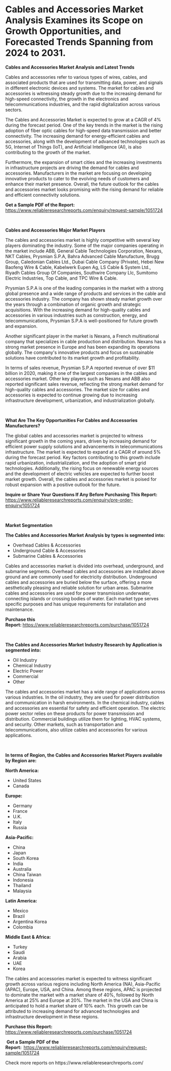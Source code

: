 <p><h1>Cables and Accessories Market Analysis Examines its Scope on Growth Opportunities, and Forecasted Trends Spanning from 2024 to 2031.</h1></p><p><strong>Cables and Accessories Market Analysis and Latest Trends</strong></p>
<p><p>Cables and accessories refer to various types of wires, cables, and associated products that are used for transmitting data, power, and signals in different electronic devices and systems. The market for cables and accessories is witnessing steady growth due to the increasing demand for high-speed connectivity, the growth in the electronics and telecommunications industries, and the rapid digitalization across various sectors.</p><p>The Cables and Accessories Market is expected to grow at a CAGR of 4% during the forecast period. One of the key trends in the market is the rising adoption of fiber optic cables for high-speed data transmission and better connectivity. The increasing demand for energy-efficient cables and accessories, along with the development of advanced technologies such as 5G, Internet of Things (IoT), and Artificial Intelligence (AI), is also contributing to the growth of the market.</p><p>Furthermore, the expansion of smart cities and the increasing investments in infrastructure projects are driving the demand for cables and accessories. Manufacturers in the market are focusing on developing innovative products to cater to the evolving needs of customers and enhance their market presence. Overall, the future outlook for the cables and accessories market looks promising with the rising demand for reliable and efficient connectivity solutions.</p></p>
<p><strong>Get a Sample PDF of the Report:&nbsp;</strong> <a href="https://www.reliableresearchreports.com/enquiry/request-sample/1051724">https://www.reliableresearchreports.com/enquiry/request-sample/1051724</a></p>
<p>&nbsp;</p>
<p><strong>Cables and Accessories Major Market Players</strong></p>
<p><p>The cables and accessories market is highly competitive with several key players dominating the industry. Some of the major companies operating in the market include ABB, General Cable Technologies Corporation, Nexans, NKT Cables, Prysmian S.P.A, Bahra Advanced Cable Manufacture, Brugg Group, Caledonian Cables Ltd., Dubai Cable Company (Private), Hebei New Baofeng Wire & Cable, Kabelwerk Eupen Ag, LS Cable & System Ltd., Riyadh Cables Group Of Companies, Southwire Company Llc, Sumitomo Electric Industries, Top Cable, and TPC Wire & Cable.</p><p>Prysmian S.P.A is one of the leading companies in the market with a strong global presence and a wide range of products and services in the cable and accessories industry. The company has shown steady market growth over the years through a combination of organic growth and strategic acquisitions. With the increasing demand for high-quality cables and accessories in various industries such as construction, energy, and telecommunications, Prysmian S.P.A is well-positioned for future growth and expansion.</p><p>Another significant player in the market is Nexans, a French multinational company that specializes in cable production and distribution. Nexans has a strong market presence in Europe and has been expanding its operations globally. The company's innovative products and focus on sustainable solutions have contributed to its market growth and profitability.</p><p>In terms of sales revenue, Prysmian S.P.A reported revenue of over $11 billion in 2020, making it one of the largest companies in the cables and accessories market. Other key players such as Nexans and ABB also reported significant sales revenue, reflecting the strong market demand for high-quality cables and accessories. The market size for cables and accessories is expected to continue growing due to increasing infrastructure development, urbanization, and industrialization globally.</p></p>
<p>&nbsp;</p>
<p><strong>What Are The Key Opportunities For Cables and Accessories Manufacturers?</strong></p>
<p><p>The global cables and accessories market is projected to witness significant growth in the coming years, driven by increasing demand for efficient power supply solutions and advancements in telecommunications infrastructure. The market is expected to expand at a CAGR of around 5% during the forecast period. Key factors contributing to this growth include rapid urbanization, industrialization, and the adoption of smart grid technologies. Additionally, the rising focus on renewable energy sources and the development of electric vehicles are expected to further boost market growth. Overall, the cables and accessories market is poised for robust expansion with a positive outlook for the future.</p></p>
<p><strong>Inquire or Share Your Questions If Any Before Purchasing This Report:</strong> <a href="https://www.reliableresearchreports.com/enquiry/pre-order-enquiry/1051724">https://www.reliableresearchreports.com/enquiry/pre-order-enquiry/1051724</a></p>
<p>&nbsp;</p>
<p><strong>Market Segmentation</strong></p>
<p><strong>The Cables and Accessories Market Analysis by types is segmented into:</strong></p>
<p><ul><li>Overhead Cables & Accessories</li><li>Underground Cable & Accessories</li><li>Submarine Cables & Accessories</li></ul></p>
<p><p>Cables and accessories market is divided into overhead, underground, and submarine segments. Overhead cables and accessories are installed above ground and are commonly used for electricity distribution. Underground cables and accessories are buried below the surface, offering a more aesthetically pleasing and reliable solution for urban areas. Submarine cables and accessories are used for power transmission underwater, connecting islands or crossing bodies of water. Each market type serves specific purposes and has unique requirements for installation and maintenance.</p></p>
<p><strong>Purchase this Report:&nbsp;</strong><a href="https://www.reliableresearchreports.com/purchase/1051724">https://www.reliableresearchreports.com/purchase/1051724</a></p>
<p>&nbsp;</p>
<p><strong>The Cables and Accessories Market Industry Research by Application is segmented into:</strong></p>
<p><ul><li>Oil Industry</li><li>Chemical Industry</li><li>Electric Power</li><li>Commercial</li><li>Other</li></ul></p>
<p><p>The cables and accessories market has a wide range of applications across various industries. In the oil industry, they are used for power distribution and communication in harsh environments. In the chemical industry, cables and accessories are essential for safety and efficient operation. The electric power sector relies on these products for power transmission and distribution. Commercial buildings utilize them for lighting, HVAC systems, and security. Other markets, such as transportation and telecommunications, also utilize cables and accessories for various applications.</p></p>
<p>&nbsp;</p>
<p><strong>In terms of Region, the Cables and Accessories Market Players available by Region are:</strong></p>
<p>
    <p> <strong> North America: </strong>
        <ul>
            <li>United States</li>
            <li>Canada</li>
        </ul>
        </p> 
    <p> <strong> Europe: </strong>
        <ul>
            <li>Germany</li>
            <li>France</li>
            <li>U.K.</li>
            <li>Italy</li>
            <li>Russia</li>
        </ul>
        </p> 
    <p> <strong> Asia-Pacific: </strong>
        <ul>
            <li>China</li>
            <li>Japan</li>
            <li>South Korea</li>
            <li>India</li>
            <li>Australia</li>
            <li>China Taiwan</li>
            <li>Indonesia</li>
            <li>Thailand</li>
            <li>Malaysia</li>
        </ul>
        </p> 
    <p> <strong> Latin America: </strong>
        <ul>
            <li>Mexico</li>
            <li>Brazil</li>
            <li>Argentina Korea</li>
            <li>Colombia</li>
        </ul>
        </p> 
    <p> <strong> Middle East & Africa: </strong>
        <ul>
            <li>Turkey</li>
            <li>Saudi</li>
            <li>Arabia</li>
            <li>UAE</li>
            <li>Korea</li>
        </ul>
    </p>
    </p>
<p><p>The cables and accessories market is expected to witness significant growth across various regions including North America (NA), Asia-Pacific (APAC), Europe, USA, and China. Among these regions, APAC is projected to dominate the market with a market share of 40%, followed by North America at 25% and Europe at 20%. The market in the USA and China is anticipated to hold a market share of 10% each. This growth can be attributed to increasing demand for advanced technologies and infrastructure development in these regions.</p></p>
<p><strong>Purchase this Report: </strong><a href="https://www.reliableresearchreports.com/purchase/1051724">https://www.reliableresearchreports.com/purchase/1051724</a></p>
<p>&nbsp;<strong>Get a Sample PDF of the Report:&nbsp;&nbsp;</strong><a href="https://www.reliableresearchreports.com/enquiry/request-sample/1051724">https://www.reliableresearchreports.com/enquiry/request-sample/1051724</a></p>
<p><strong></strong></p>
<p>Check more reports on https://www.reliableresearchreports.com/</p>
